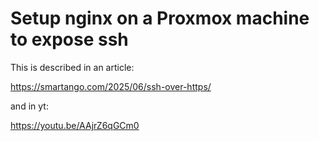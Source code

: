 # Setup nginx on a Proxmox machine to expose ssh

This is described in an article:

https://smartango.com/2025/06/ssh-over-https/

and in yt:

https://youtu.be/AAjrZ6qGCm0


